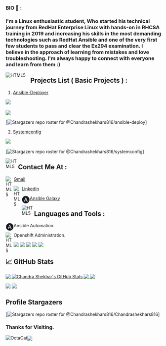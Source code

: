 ### BIO 🔭 :

### I'm a Linux enthusiastic student, Who started his technical journey from RedHat Enterprise Linux with hands-on in RHCSA training in 2019 and increasing his skills in the most demanding technologies such as RedHat Ansible and one of the very first few students to pass and clear the Ex294 examination. I believe in the approach of learning from mistakes and love troubleshooting. I'm always happy to connect with everyone and learn from them :)

<img align="left" alt="HTML5" width="80px" src="https://media.giphy.com/media/ZVik7pBtu9dNS/giphy.gif" />

## Projects List ( Basic Projects ) :
1. [Ansible-Deployer](https://github.com/Chandrashekhars816/ansible-deploy/blob/main/README.md)

![](https://img.shields.io/github/commit-activity/m/Chandrashekhars816/ansible-deploy)

<a href="https://github.com/Chandrashekhars816/ansible-deploy">
  <img align="center" src="https://github-readme-stats.vercel.app/api/pin/?username=Chandrashekhars816&repo=ansible-deploy&title_color=ffffff&text_color=c9cacc&icon_color=2bbc8a&bg_color=1d1f21" />
</a>

[![Stargazers repo roster for @Chandrashekhars816/ansible-deploy](https://reporoster.com/stars/Chandrashekhars816/ansible-deploy)]

2. [Systemconfig](https://github.com/Chandrashekhars816/systemconfig/blob/master/README.md)

![](https://img.shields.io/github/commit-activity/m/Chandrashekhars816/systemconfig)

[![Stargazers repo roster for @Chandrashekhars816/systemconfig](https://reporoster.com/stars/Chandrashekhars816/systemconfig)]

<img align="left" alt="HTML5" width="40px" src="https://media.giphy.com/media/StcrDoMb4eSXn80J0J/giphy.gif" />

## Contact Me At :

<img align="left" alt="HTML5" width="26px" src="https://www.freepnglogos.com/uploads/gmail-email-logo-png-16.png" /> [Gmail](mailto:2017pietcschandra031@poornima.org)

<img align="left" alt="HTML5" width="26px" src="https://www.flaticon.com/svg/vstatic/svg/174/174857.svg?token=exp=1612520809~hmac=731c295fe52650458f385570b1d19a21" /> [LinkedIn](https://www.linkedin.com/in/chandra-shekhar-sharma-a76b37158/)

<img align="left" alt="HTML5" width="26px" src="https://raw.githubusercontent.com/github/explore/80688e429a7d4ef2fca1e82350fe8e3517d3494d/topics/ansible/ansible.png" /> [Ansible Galaxy](https://galaxy.ansible.com/chandrashekhars816)
 
<img align="left" align="up" alt="HTML5" width="40px" src="https://media.giphy.com/media/Vbn7PUTxaB6dVnVa2h/giphy.gif" />


## Languages and Tools :

<img align="left" alt="HTML5" width="26px" src="https://raw.githubusercontent.com/github/explore/80688e429a7d4ef2fca1e82350fe8e3517d3494d/topics/ansible/ansible.png" />

Ansible Automation.

<img align="left" alt="HTML5" width="26px" src="https://upload.wikimedia.org/wikipedia/commons/thumb/3/3a/OpenShift-LogoType.svg/561px-OpenShift-LogoType.svg.png" />

Openshift Administration.

![](https://img.shields.io/badge/OS-Linux-informational?style=flat&logo=linux&logoColor=white&color=2bbc8a)
![](https://img.shields.io/badge/Shell-Bash-informational?style=flat&logo=gnu-bash&logoColor=white&color=2bbc8a) 
![](https://img.shields.io/badge/Tools-Docker-informational?style=flat&logo=docker&logoColor=white&color=2bbc8a)
![](https://img.shields.io/badge/Tools-Kubernetes-informational?style=flat&logo=kubernetes&logoColor=white&color=2bbc8a)
![](https://img.shields.io/badge/Tools-Red_Hat_OpenShift-informational?style=flat&logo=red-hat-open-shift&logoColor=white&color=2bbc8a)

## &#x1f4c8; GitHub Stats

<a href="https://github.com/Chandrashekhars816/Chandrashekhars816">
  <img align="center" src="https://github-readme-stats.vercel.app/api/top-langs/?username=Chandrashekhars816&hide=java,html&title_color=ffffff&text_color=c9cacc&icon_color=2bbc8a&bg_color=1d1f21" />
</a>
<a href="https://github.com/Chandrashekhars816/Chandrashekhars816">
  <img align="center" src="https://github-readme-stats.vercel.app/api?username=Chandrashekhars816&show_icons=true&line_height=27&count_private=true&title_color=ffffff&text_color=c9cacc&icon_color=2bbc8a&bg_color=1d1f21" alt="Chandra Shekhar's GitHub Stats" />
</a>
<a href="https://github.com/Chandrashekhars816/ansible-deploy">
  <img align="center" src="https://github-readme-stats.vercel.app/api/pin/?username=Chandrashekhars816&repo=ansible-deploy&title_color=ffffff&text_color=c9cacc&icon_color=2bbc8a&bg_color=1d1f21" />
</a>
<a href="https://github.com/Chandrashekhars816/systemconfig">
  <img align="center" src="https://github-readme-stats.vercel.app/api/pin/?username=Chandrashekhars816&repo=systemconfig&title_color=ffffff&text_color=c9cacc&icon_color=2bbc8a&bg_color=1d1f21" />
</a>

![](https://img.shields.io/github/stars/Chandrashekhars816?style=social)
![](https://img.shields.io/github/followers/Chandrashekhars816?style=social)

## Profile Stargazers

[![Stargazers repo roster for @Chandrashekhars816/Chandrashekhars816](https://reporoster.com/stars/Chandrashekhars816/Chandrashekhars816)]

### Thanks for Visiting.

<img align='center' src="https://visitor-badge.glitch.me/badge?page_id=Chandrashekhars816.Chandrashekhars816.visitor-badge">

<img align="left" alt="OctaCat" src="https://octocat-generator-assets.githubusercontent.com/my-octocat-1612526199002.png" />

